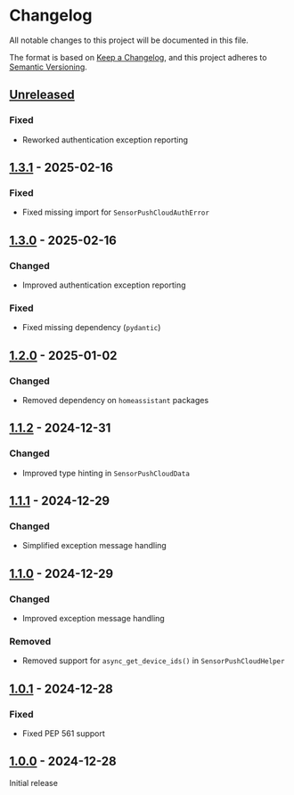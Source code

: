 # Changelog

All notable changes to this project will be documented in this file.

The format is based on [Keep a Changelog](https://keepachangelog.com/en/1.0.0/),
and this project adheres to [Semantic Versioning](https://semver.org/spec/v2.0.0.html).

## [Unreleased]

### Fixed

- Reworked authentication exception reporting

## [1.3.1] - 2025-02-16

### Fixed

- Fixed missing import for `SensorPushCloudAuthError`

## [1.3.0] - 2025-02-16

### Changed

- Improved authentication exception reporting

### Fixed

- Fixed missing dependency (`pydantic`)

## [1.2.0] - 2025-01-02

### Changed

- Removed dependency on `homeassistant` packages

## [1.1.2] - 2024-12-31

### Changed

- Improved type hinting in `SensorPushCloudData`

## [1.1.1] - 2024-12-29

### Changed

- Simplified exception message handling

## [1.1.0] - 2024-12-29

### Changed

- Improved exception message handling

### Removed

- Removed support for `async_get_device_ids()` in `SensorPushCloudHelper`

## [1.0.1] - 2024-12-28

### Fixed

- Fixed PEP 561 support

## [1.0.0] - 2024-12-28

Initial release

[Unreleased]: https://github.com/sstallion/sensorpush-ha/compare/v1.3.1...HEAD
[1.3.1]: https://github.com/sstallion/sensorpush-ha/releases/tag/v1.3.1
[1.3.0]: https://github.com/sstallion/sensorpush-ha/releases/tag/v1.3.0
[1.2.0]: https://github.com/sstallion/sensorpush-ha/releases/tag/v1.2.0
[1.1.2]: https://github.com/sstallion/sensorpush-ha/releases/tag/v1.1.2
[1.1.1]: https://github.com/sstallion/sensorpush-ha/releases/tag/v1.1.1
[1.1.0]: https://github.com/sstallion/sensorpush-ha/releases/tag/v1.1.0
[1.0.1]: https://github.com/sstallion/sensorpush-ha/releases/tag/v1.0.1
[1.0.0]: https://github.com/sstallion/sensorpush-ha/releases/tag/v1.0.0

